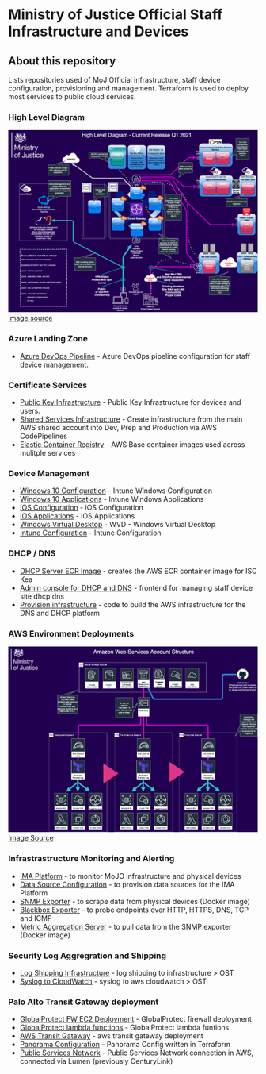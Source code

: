 # Ministry of Justice Official Staff Infrastructure and Devices

## About this repository

Lists repositories used of MoJ Official infrastructure, staff device configuration, provisioning and management. Terraform is used to deploy most services to public cloud services.

### High Level Diagram

![High Level Diagram](diagrams/hld.png)
[image source](diagrams/hld-diagrams.drawio)

### Azure Landing Zone

- [Azure DevOps Pipeline](https://github.com/ministryofjustice/staff-infrastructure-azure-landing-zone) - Azure DevOps pipeline configuration for staff device management.

### Certificate Services

- [Public Key Infrastructure](https://github.com/ministryofjustice/staff-infrastructure-certificate-services) - Public Key Infrastructure for devices and users.
- [Shared Services Infrastructure](https://github.com/ministryofjustice/staff-device-shared-services-infrastructure) - Create infrastructure from the main AWS shared account into Dev, Prep and Production via AWS CodePipelines
- [Elastic Container Registry](https://github.com/ministryofjustice/staff-device-docker-base-images) - AWS Base container images used across mulitple services

### Device Management

- [Windows 10 Configuration](https://github.com/ministryofjustice/staff-device-management-windows10-configuration) - Intune Windows Configuration
- [Windows 10 Applications](https://github.com/ministryofjuestice/staff-device-management-windows10-apps) - Intune Windows Applications
- [iOS Configuration](https://github.com/ministryofjustice/staff-device-management-ios-configuration) - iOS Configuration
- [iOS Applications](https://github.com/ministryofjustice/staff-device-management-ios-apps) - iOS Applications
- [Windows Virtual Desktop](https://github.com/ministryofjustice/staff-device-management-virtualdesktop) - WVD - Windows Virtual Desktop
- [Intune Configuration](https://github.com/ministryofjustice/moj-official-intune) - Intune Configuration

### DHCP / DNS

- [DHCP Server ECR Image](https://github.com/ministryofjustice/staff-device-dhcp-server) - creates the AWS ECR container image for ISC Kea
- [Admin console for DHCP and DNS](https://github.com/ministryofjustice/staff-device-dns-dhcp-admin) - frontend for managing staff device site dhcp dns
- [Provision infrastructure](https://github.com/ministryofjustice/staff-device-dns-dhcp-infrastructure) - code to build the AWS infrastructure for the DNS and DHCP platform
### AWS Environment Deployments

![AWS Environments](diagrams/hld-aws-env.png)
[Image Source](diagrams/hld-diagrams.drawio)
### Infrastrastructure Monitoring and Alerting

- [IMA Platform](https://github.com/ministryofjustice/staff-infrastructure-monitoring) - to monitor MoJO infrastructure and physical devices
- [Data Source Configuration](https://github.com/ministryofjustice/staff-infrastructure-monitoring-datasource-config) - to provision data sources for the IMA Platform
- [SNMP Exporter](https://github.com/ministryofjustice/staff-infrastructure-monitoring-snmpexporter) - to scrape data from physical devices (Docker image)
- [Blackbox Exporter](https://github.com/ministryofjustice/staff-infrastructure-monitoring-blackbox-exporter) - to probe endpoints over HTTP, HTTPS, DNS, TCP and ICMP
- [Metric Aggregation Server](https://github.com/ministryofjustice/staff-infrastructure-metric-aggregation-server) - to pull data from the SNMP exporter (Docker image)

### Security Log Aggregration and Shipping

- [Log Shipping Infrastructure](https://github.com/ministryofjustice/staff-device-logging-infrastructure) - log shipping to infrastructure > OST
- [Syslog to CloudWatch](https://github.com/ministryofjustice/staff-device-logging-syslog-to-cloudwatch) - syslog to aws cloudwatch > OST

### Palo Alto Transit Gateway deployment

- [GlobalProtect FW EC2 Deployment](https://github.com/ministryofjustice/deployment-GlobalProtect) - GlobalProtect firewall deployment
- [GlobalProtect lambda functions](https://github.com/ministryofjustice/terraform-aws-step_function_globalprotect) - GlobalProtect lambda funtions
- [AWS Transit Gateway](https://github.com/ministryofjustice/deployment-tgw) - aws transit gateway deployment
- [Panorama Configuration](https://github.com/ministryofjustice/terraform-panorama-config) - Panorama Config written in Terraform
- [Public Services Network](https://github.com/ministryofjustice/deployment-PSN) - Public Services Network connection in AWS, connected via Lumen (previously CenturyLink)
